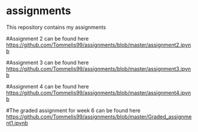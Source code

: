 # assignments
This repository contains my assignments

#Assignment 2 can be found here https://github.com/Tommelis99/assignments/blob/master/assignment2.ipynb

#Assignment 3 can be found here https://github.com/Tommelis99/assignments/blob/master/assignment3.ipynb

#Assignment 4 can be found here https://github.com/Tommelis99/assignments/blob/master/assignment4.ipynb

#The graded assignment for week 6 can be found here https://github.com/Tommelis99/assignments/blob/master/Graded_assignment1.ipynb
